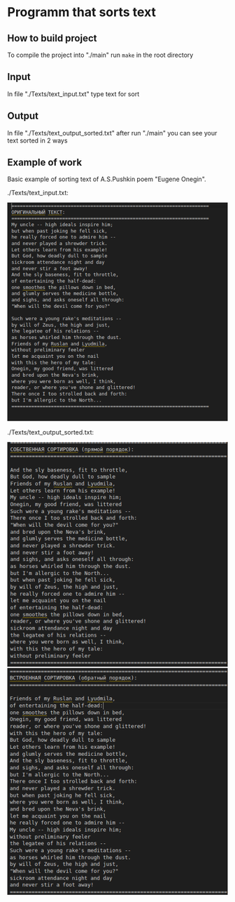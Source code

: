 # Programm that sorts text

## How to build project

 To compile the project into "./main" run ``make`` in the root directory

## Input

 In file "./Texts/text_input.txt" type text for sort

## Output

 In file "./Texts/text_output_sorted.txt" after run "./main" you can see your text sorted in 2 ways

## Example of work

 Basic example of sorting text of A.S.Pushkin poem "Eugene Onegin".

 ./Texts/text_input.txt:

 !["text_input"](./Pictures/text_input_example.png)

 ./Texts/text_output_sorted.txt:

 !["text_output_1"](./Pictures/text_sorted_example1.png)
 !["text_output_2"](./Pictures/text_sorted_example2.png)
